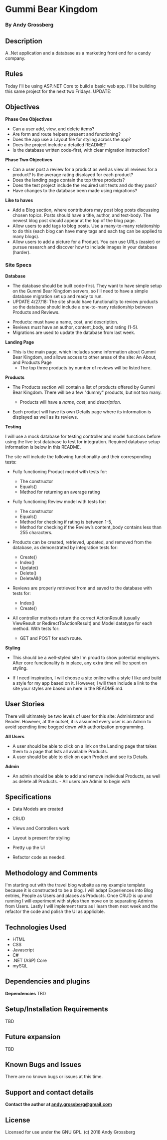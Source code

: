 # Gummi Bear Kingdom

### By Andy Grossberg

## Description
A .Net application and a database as a marketing front end for a candy company.

## Rules

Today I'll be using ASP.NET Core to build a basic web app. I'll be building this same project for the next two Fridays.
UPDATE: 

## Objectives

**Phase One Objectives**
*    Can a user add, view, and delete items?
*    Are form and route helpers present and functioning?
*    Does the app use a Layout file for styling across the app?
*    Does the project include a detailed README?
*    Is the database written code-first, with clear migration instruction?

**Phase Two Objectives**
*    Can a user post a review for a product as well as view all reviews for a product? Is the average rating displayed for each product?
*    Does the landing page contain the top three products?
*    Does the test project include the required unit tests and do they pass?
*    Have changes to the database been made using migrations?

**Like to haves**

*    Add a Blog section, where contributors may post blog posts discussing chosen topics. Posts should have a title, author, and text-body. The newest blog post should appear at the top of the blog page.
*    Allow users to add tags to blog posts. Use a many-to-many relationship to do this (each blog can have many tags and each tag can be applied to many blogs).
*   Allow users to add a picture for a Product. You can use URLs (easier) or pursue research and discover how to include images in your database (harder).

### Site Specs

**Database**

* The database should be built code-first. They want to have simple setup on the Gummi Bear Kingdom servers, so I'll need to have a simple database migration set up and ready to run.
* UPDATE 4/27/18: The site should have functionality to review products so the database should include a one-to-many relationship between Products and Reviews.
- Products: must have a name, cost, and description.
- Reviews must have an author, content_body, and rating (1-5). 
- Migrations are used to update the database from last week. 

**Landing Page**

* This is the main page, which includes some information about Gummi Bear Kingdom, and allows access to other areas of the site: An About, and Products Page
	- The top three products by number of reviews will be listed here.

**Products**

* The Products section will contain a list of products offered by Gummi Bear Kingdom. There will be a few "dummy" products, but not too many.
	- Products will have a _name_, _cost_, and _description_.

* Each product will have its own Details page where its information is displayed as well as its reviews.
	
**Testing**

I will use a mock database for testing controller and model functions before using the live test database to test for integration. Required database setup information is below in this README.

The site will include the following functionality and their corresponding tests:

* Fully functioning Product model with tests for:
	- The constructor
	- Equals()
	- Method for returning an average rating

* Fully functioning Review model with tests for:
	- The constructor
	- Equals()
	- Method for checking if rating is between 1-5,
	- Method for checking if the Review’s content_body contains less than 255 characters.

* Products can be created, retrieved, updated, and removed from the database, as demonstrated by integration tests for:
	- Create()
	- Index()
	- Update()
	- Delete()
	- DeleteAll()

* Reviews are properly retrieved from and saved to the database with tests for:
	- Index()
	- Create()

* All controller methods return the correct ActionResult (usually ViewResult or RedirectToActionResult) and Model datatype for each method. With tests for:
	- GET and POST for each route.

**Styling**

* This should be a well-styled site I'm proud to show potential employers. After core functionality is in place, any extra time will be spent on styling.

* If I need inspiration, I will choose a site online with a style I like and build a style for my app based on it. However, I will then include a link to the site your styles are based on here in the README.md.

## User Stories
There will ultimately be two levels of user for this site: Administrator and Reader. However, at the outset, it is assumed every user is an Admin to avoid spending time bogged down with authorization programming.

**All Users**
*    A user should be able to click on a link on the Landing page that takes them to a page that lists all available Products.
*    A user should be able to click on each Product and see its Details.

**Admin**
*    An admin should be able to add and remove individual Products, as well as delete all Products. 
	- All users are Admin to begin with

## Specifications

* Data Models are created

* CRUD

* Views and Controllers work

* Layout is present for styling

* Pretty up the UI

* Refactor code as needed.

## Methodology and Comments

I'm starting out with the travel blog website as my example template because it is constructed to be a blog. I will adapt Experiences into Blog entries, People as Users and places as Products. Once CRUD is up and running I will experiment with styles then move on to separating Admins from Users. Lastly I will implement tests as I learn them next week and the refactor the code and polish the UI as applicible. 

## Technologies Used

* HTML
* CSS
* Javascript
* C#
* .NET (ASP) Core
* mySQL

## Dependencies and plugins

**Dependencies**
TBD

## Setup/Installation Requirements
TBD

## Future expansion
TBD

## Known Bugs and Issues

There are no known bugs or issues at this time.

## Support and contact details

**Contact the author at andy.grossberg@gmail.com**

## License
Licensed for use under the GNU GPL. (c) 2018 Andy Grossberg